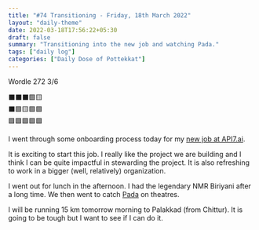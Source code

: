 ```yaml
---
title: "#74 Transitioning - Friday, 18th March 2022"
layout: "daily-theme"
date: 2022-03-18T17:56:22+05:30
draft: false
summary: "Transitioning into the new job and watching Pada."
tags: ["daily log"]
categories: ["Daily Dose of Pottekkat"]
---
```


Wordle 272 3/6

⬛⬛⬛🟩🟨\
⬛🟩🟨🟩🟩\
🟩🟩🟩🟩🟩

I went through some onboarding process today for my [new job at API7.ai](../17-3-22-new-job-announcement).

It is exciting to start this job. I really like the project we are building and I think I can be quite impactful in stewarding the project. It is also refreshing to work in a bigger (well, relatively) organization.

I went out for lunch in the afternoon. I had the legendary NMR Biriyani after a long time. We then went to catch [Pada](https://www.imdb.com/title/tt10375094/) on theatres.

I will be running 15 km tomorrow morning to Palakkad (from Chittur). It is going to be tough but I want to see if I can do it.
